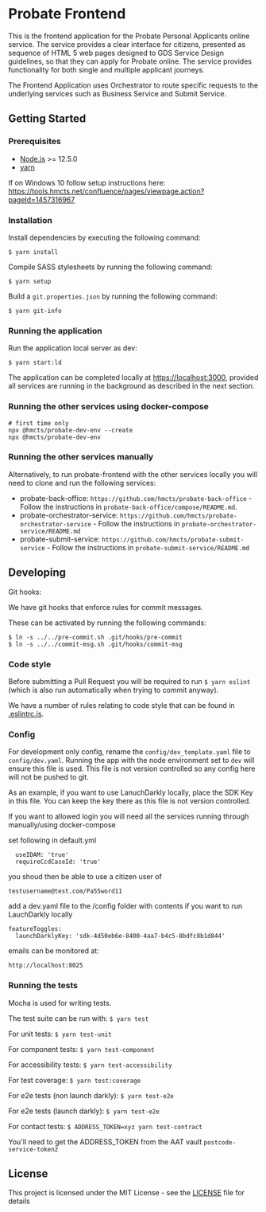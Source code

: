 # Probate Frontend

This is the frontend application for the Probate Personal Applicants online service. The service provides a clear interface for citizens, presented as sequence of HTML 5 web pages designed to GDS Service Design guidelines, so that they can apply for Probate online. The service provides functionality for both single and multiple applicant journeys.

The Frontend Application uses Orchestrator to route specific requests to the underlying services such as Business Service and Submit Service.


## Getting Started
### Prerequisites

- [Node.js](nodejs.org) >= 12.5.0
- [yarn](yarnpkg.com)

If on Windows 10 follow setup instructions here: https://tools.hmcts.net/confluence/pages/viewpage.action?pageId=1457316967

### Installation

Install dependencies by executing the following command:
```
$ yarn install
```
Compile SASS stylesheets by running the following command:
```
$ yarn setup
```

Build a `git.properties.json` by running the following command:
```
$ yarn git-info
```

### Running the application

Run the application local server as dev:
```
$ yarn start:ld
```

The application can be completed locally at [https://localhost:3000](https://localhost:3000), provided all services are running in the background as described in the next section.

### Running the other services using docker-compose

```
# first time only
npx @hmcts/probate-dev-env --create
npx @hmcts/probate-dev-env
```

### Running the other services manually

Alternatively, to run probate-frontend with the other services locally you will need to clone and run the following services:

- probate-back-office: `https://github.com/hmcts/probate-back-office` - Follow the instructions in `probate-back-office/compose/README.md`.
- probate-orchestrator-service: `https://github.com/hmcts/probate-orchestrator-service` - Follow the instructions in `probate-orchestrator-service/README.md`
- probate-submit-service: `https://github.com/hmcts/probate-submit-service` - Follow the instructions in `probate-submit-service/README.md`


## Developing

Git hooks:

We have git hooks that enforce rules for commit messages.

These can be activated by running the following commands:
```
$ ln -s ../../pre-commit.sh .git/hooks/pre-commit
$ ln -s ../../commit-msg.sh .git/hooks/commit-msg
```

### Code style

Before submitting a Pull Request you will be required to run `$ yarn eslint` (which is also run automatically when trying to commit anyway).

We have a number of rules relating to code style that can be found in [.eslintrc.js](https://github.com/hmcts/probate-frontend/blob/develop/.eslintrc.js).

### Config

For development only config, rename the `config/dev_template.yaml` file to `config/dev.yaml`. Running the app with the node environment set to `dev` will ensure this file is used.
This file is not version controlled so any config here will not be pushed to git.

As an example, if you want to use LanuchDarkly locally, place the SDK Key in this file. You can keep the key there as this file is not version controlled.

If you want to allowed login you will need all the services running through manually/using docker-compose

set following in default.yml
```
  useIDAM: 'true'
  requireCcdCaseId: 'true'
```
you shoud then be able to use a citizen user of
```
testusername@test.com/Pa55word11
```
add a dev.yaml file to the /config folder with contents if you want to run LauchDarkly locally
```
featureToggles:
  launchDarklyKey: 'sdk-4d50eb6e-8400-4aa7-b4c5-8bdfc8b1d844'
```
emails can be monitored at:
```
http://localhost:8025
```

### Running the tests

Mocha is used for writing tests.

The test suite can be run with:
`$ yarn test`

For unit tests:
`$ yarn test-unit`

For component tests:
`$ yarn test-component`

For accessibility tests:
`$ yarn test-accessibility`

For test coverage:
`$ yarn test:coverage`

For e2e tests (non launch darkly):
`$ yarn test-e2e`

For e2e tests (launch darkly):
`$ yarn test-e2e`


For contact tests:
`$ ADDRESS_TOKEN=xyz yarn test-contract`

You'll need to get the ADDRESS_TOKEN from the AAT vault `postcode-service-token2`

## License

This project is licensed under the MIT License - see the [LICENSE](https://github.com/hmcts/probate-frontend/blob/develop/LICENSE.md) file for details



